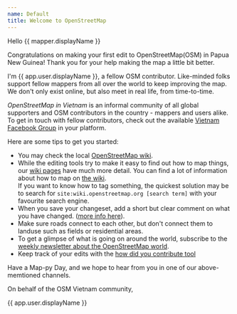 ```yaml
---
name: Default
title: Welcome to OpenStreetMap
---
```

Hello {{ mapper.displayName }}

Congratulations on making your first edit to OpenStreetMap(OSM) in Papua New Guinea! Thank you for your help making the map a little bit better.

I'm {{ app.user.displayName }}, a fellow OSM contributor. Like-minded folks support fellow mappers from all over the world to keep improving the map. We don't only exist online, but also meet in real life, from time-to-time.

*OpenStreetMap in Vietnam* is an informal community of all global supporters and OSM contributors in the country - mappers and users alike. To get in touch with fellow contributors, check out the available [Vietnam Facebook Group](https://www.facebook.com/groups/openstreetmapvietnam) in your platform.

Here are some tips to get you started:

- You may check the local [OpenStreetMap wiki](https://wiki.openstreetmap.org/wiki/Vietnam).
- While the editing tools try to make it easy to find out how to map things, our [wiki pages](https://wiki.openstreetmap.org/wiki/) have much more detail. You can find a lot of information about how to map on [the wiki](https://wiki.openstreetmap.org/wiki/).  
If you want to know how to tag something, the quickest solution may be to search for `site:wiki.openstreetmap.org [search term]` with your favourite search engine.
- When you save your changeset, add a short but clear comment on what you have changed. ([more info here](https://wiki.openstreetmap.org/wiki/Good_changeset_comments)).
- Make sure roads connect to each other, but don't connect them to landuse such as fields or residential areas.
- To get a glimpse of what is going on around the world, subscribe to the [weekly newsletter about the OpenStreetMap world](https://weeklyosm.eu/).
- Keep track of your edits with the [how did you contribute tool](https://hdyc.neis-one.org/)

Have a Map-py Day, and we hope to hear from you in one of our above-memtioned channels.

On behalf of the OSM Vietnam community,

{{ app.user.displayName }}

